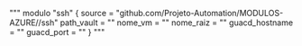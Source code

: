 """
modulo "ssh" {
    source = "github.com/Projeto-Automation/MODULOS-AZURE//ssh"
    path_vault = ""
    nome_vm = ""
    nome_raiz = ""
    guacd_hostname = ""
    guacd_port = ""
}
"""
